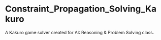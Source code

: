 # Constraint_Propagation_Solving_Kakuro
A Kakuro game solver created for AI: Reasoning &amp; Problem Solving class.
